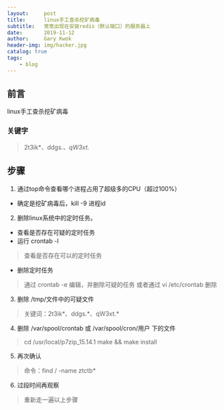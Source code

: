 ```yaml
---
layout:     post
title:      linux手工查杀挖矿病毒
subtitle:   常常出现在安装redis（默认端口）的服务器上
date:       2019-11-12
author:     Gary Kwok
header-img: img/hacker.jpg
catalog: true
tags:
    - blog
---
```


## 前言

linux手工查杀挖矿病毒

### 关键字
> 2t3ik*、ddgs.*、qW3xt.*

## 步骤
1. 通过top命令查看哪个进程占用了超级多的CPU（超过100%）
  + 确定是挖矿病毒后，kill -9 进程id

2. 删除linux系统中的定时任务。
  + 查看是否存在可疑的定时任务
  + 运行 crontab -l 
   > 查看是否存在可以的定时任务
  + 删除定时任务  
  > 通过 crontab -e 编辑，并删除可疑的任务
  > 或者通过 vi /etc/crontab 删除  

3. 删除 /tmp/文件中的可疑文件 
> 关键词：2t3ik*、ddgs.\*、qW3xt.\*

4. 删除 /var/spool/crontab 或 /var/spool/cron/用户 下的文件
> cd /usr/local/p7zip_15.14.1 
> make && make install

5. 再次确认
> 命令：find / -name ztctb*

6. 过段时间再观察
> 重新走一遍以上步骤
